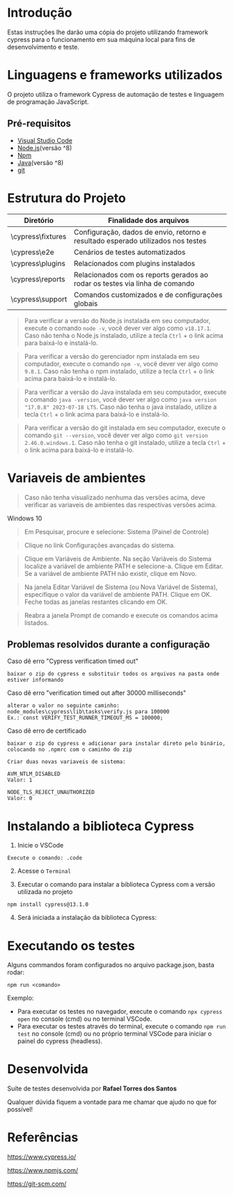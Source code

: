 # Introdução

Estas instruções lhe darão uma cópia do projeto utilizando framework cypress para o funcionamento em sua máquina local para fins de desenvolvimento e teste.

# Linguagens e frameworks utilizados

O projeto utiliza o framework Cypress de automação de testes e linguagem de programação JavaScript.

## Pré-requisitos

- [Visual Studio Code](https://code.visualstudio.com/)
- [Node.js](https://nodejs.org/en/)(versão ^8)
- [Npm](https://docs.npmjs.com/cli/init/)
- [Java](https://www.java.com/pt_BR/download/)(versão ^8)
- [git](https://git-scm.com/downloads/)


# Estrutura do Projeto

| Diretório                    	| Finalidade dos arquivos 	                                                                                | 
|------------------------------	|---------------------------------------------------------------------------------------------------------- |
| \cypress\fixtures   			| Configuração, dados de envio, retorno e resultado esperado utilizados nos testes                          |
| \cypress\e2e          		| Cenários de testes automatizados                                                     						|
| \cypress\plugins    			| Relacionados com plugins instalados                                               	            		|
| \cypress\reports              | Relacionados com os reports gerados ao rodar os testes via linha de comando                      			|
| \cypress\support    			| Comandos customizados e de configurações globais                   	                    				|

> Para verificar a versão do Node.js instalada em seu computador, execute o comando `node -v`, você dever ver algo como `v18.17.1`. Caso não tenha o Node.js instalado, utilize a tecla `Ctrl` + o link acima para baixá-lo e instalá-lo.

> Para verificar a versão do gerenciador npm instalada em seu computador, execute o comando `npm -v`, você dever ver algo como `9.8.1`. Caso não tenha o npm instalado, utilize a tecla `Ctrl` + o link acima para baixá-lo e instalá-lo.

> Para verificar a versão do Java instalada em seu computador, execute o comando `java -version`, você dever ver algo como `java version "17.0.8" 2023-07-18 LTS`. Caso não tenha o java instalado, utilize a tecla `Ctrl` + o link acima para baixá-lo e instalá-lo.

> Para verificar a versão do git instalada em seu computador, execute o comando `git --version`, você dever ver algo como `git version 2.46.0.windows.1`. Caso não tenha o git instalado, utilize a tecla `Ctrl` + o link acima para baixá-lo e instalá-lo.

# Variaveis de ambientes

> Caso não tenha visualizado nenhuma das versões acima, deve verificar as variaveis de ambientes das respectivas versões acima.

Windows 10
> Em Pesquisar, procure e selecione: Sistema (Painel de Controle)

> Clique no link Configurações avançadas do sistema.

> Clique em Variáveis de Ambiente. Na seção Variáveis do Sistema localize a variável de ambiente PATH e selecione-a. Clique em Editar. Se a variável de ambiente PATH não existir, clique em Novo.

> Na janela Editar Variável de Sistema (ou Nova Variável de Sistema), especifique o valor da variável de ambiente PATH. Clique em OK. Feche todas as janelas restantes clicando em OK.

> Reabra a janela Prompt de comando e execute os comandos acima listados.

## Problemas resolvidos durante a configuração

Caso dê erro "Cypress verification timed out"
```
baixar o zip do cypress e substituir todos os arquivos na pasta onde estiver informando
```
Caso dê erro "verification timed out after 30000 milliseconds"
```
alterar o valor no seguinte caminho: node_modules\cypress\lib\tasks\verify.js para 100000
Ex.: const VERIFY_TEST_RUNNER_TIMEOUT_MS = 100000;
```
Caso dê erro de certificado
```
baixar o zip do cypress e adicionar para instalar direto pelo binário, colocando no .npmrc com o caminho do zip

Criar duas novas variaveis de sistema:

AVM_NTLM_DISABLED
Valor: 1

NODE_TLS_REJECT_UNAUTHORIZED
Valor: 0
```

# Instalando a biblioteca Cypress

1. Inicie o VSCode
```
Execute o comando: .code
```
2. Acesse o `Terminal`

3. Executar o comando para instalar a biblioteca Cypress com a versão utilizada no projeto
```
npm install cypress@13.1.0
```
4. Será iniciada a instalação da biblioteca Cypress:

# Executando os testes

Alguns commandos foram configurados no arquivo package.json, basta rodar:
```
npm run <comando>
```
Exemplo:
- Para executar os testes no navegador, execute o comando `npx cypress open` no console (cmd) ou no terminal VSCode.
- Para executar os testes através do terminal, execute o comando `npm run test` no console (cmd) ou no próprio terminal VSCode para iniciar o painel do cypress (headless).


# Desenvolvida

Suíte de testes desenvolvida por **Rafael Torres dos Santos**

Qualquer dúvida fiquem a vontade para me chamar que ajudo no que for possível!

# Referências

https://www.cypress.io/

https://www.npmjs.com/

https://git-scm.com/